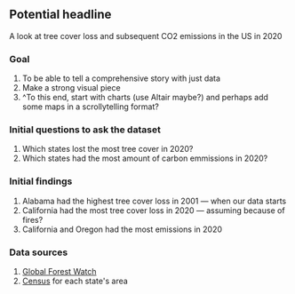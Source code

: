 ## Potential headline
A look at tree cover loss and subsequent CO2 emissions in the US in 2020

### Goal
1. To be able to tell a comprehensive story with just data
2. Make a strong visual piece
3. ^To this end, start with charts (use Altair maybe?) and perhaps add some maps in a scrollytelling format?

### Initial questions to ask the dataset
1. Which states lost the most tree cover in 2020?
2. Which states had the most amount of carbon emmissions in 2020?

### Initial findings
1. Alabama had the highest tree cover loss in 2001 — when our data starts
2. California had the most tree cover loss in 2020 — assuming because of fires?
3. California and Oregon had the most emissions in 2020

### Data sources
1. [Global Forest Watch](https://www.globalforestwatch.org/)
2. [Census](https://www.census.gov/geographies/reference-files/2010/geo/state-area.html) for each state's area